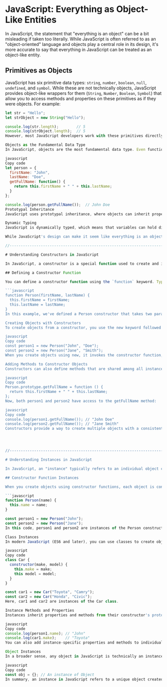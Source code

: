 # JavaScript: Everything as Object-Like Entities

In JavaScript, the statement that "everything is an object" can be a bit misleading if taken too literally. While JavaScript is often referred to as an "object-oriented" language and objects play a central role in its design, it's more accurate to say that everything in JavaScript can be treated as an object-like entity.

## Primitives as Objects

JavaScript has six primitive data types: `string`, `number`, `boolean`, `null`, `undefined`, and `symbol`. While these are not technically objects, JavaScript provides object-like wrappers for them (`String`, `Number`, `Boolean`, `Symbol`) that allow you to access methods and properties on these primitives as if they were objects. For example:

```javascript
let str = "Hello";
let strObject = new String("Hello");

console.log(str.length);        // 5
console.log(strObject.length);  // 5
However, most JavaScript developers work with these primitives directly rather than using their object wrappers.

Objects as the Fundamental Data Type
In JavaScript, objects are the most fundamental data type. Even functions and arrays are objects. This means that you can add properties and methods to almost everything in JavaScript. For example:

javascript
Copy code
let person = {
  firstName: "John",
  lastName: "Doe",
  getFullName: function() {
    return this.firstName + " " + this.lastName;
  }
};

console.log(person.getFullName());  // John Doe
Prototypal Inheritance
JavaScript uses prototypal inheritance, where objects can inherit properties and methods from other objects. This inheritance mechanism makes it seem like everything is an object because you can extend and modify existing objects easily.

Dynamic Typing
JavaScript is dynamically typed, which means that variables can hold different types of values at different times. This flexibility is possible because everything can be treated as an object-like entity.

While JavaScript's design can make it seem like everything is an object or can behave like an object, it's essential to understand the distinction between primitive values and objects. The ability to treat primitives as objects when needed and leverage prototypal inheritance is one of the strengths of the language, allowing for great flexibility and expressive power.

//----------------------------------------------------------------------------------------------

# Understanding Constructors in JavaScript

In JavaScript, a constructor is a special function used to create and initialize objects. Constructors are primarily used in object-oriented programming to create instances (objects) of a particular class or type. They provide a blueprint for creating objects with specific properties and methods.

## Defining a Constructor Function

You can define a constructor function using the `function` keyword. Typically, constructor functions start with an uppercase letter to distinguish them from regular functions:

```javascript
function Person(firstName, lastName) {
  this.firstName = firstName;
  this.lastName = lastName;
}
In this example, we've defined a Person constructor that takes two parameters, firstName and lastName, and assigns them as properties of the newly created object (this refers to the new object being created).

Creating Objects with Constructors
To create objects from a constructor, you use the new keyword followed by the constructor function's name:

javascript
Copy code
const person1 = new Person("John", "Doe");
const person2 = new Person("Jane", "Smith");
When you create objects using new, it invokes the constructor function, creating a new object with the specified properties.

Adding Methods to Constructor Objects
Constructors can also define methods that are shared among all instances of the objects created from them. You can add methods to the constructor's prototype:

javascript
Copy code
Person.prototype.getFullName = function () {
  return this.firstName + " " + this.lastName;
};
Now, both person1 and person2 have access to the getFullName method:

javascript
Copy code
console.log(person1.getFullName()); // "John Doe"
console.log(person2.getFullName()); // "Jane Smith"
Constructors provide a way to create multiple objects with a consistent structure and behavior. They are an essential concept in JavaScript's object-oriented programming paradigm. It's important to note that with the introduction of ES6 classes, you can also use class syntax to create constructor functions, which provides a more structured and readable way to define and work with objects and their prototypes.




//-----------------------------------------------------------------------------------------------

# Understanding Instances in JavaScript

In JavaScript, an "instance" typically refers to an individual object created from a constructor function or a class. Instances are unique objects that inherit properties and methods from their constructor's prototype or class definition.

## Constructor Function Instances

When you create objects using constructor functions, each object is considered an instance of that constructor. For example:

```javascript
function Person(name) {
  this.name = name;
}

const person1 = new Person("John");
const person2 = new Person("Jane");
In this code, person1 and person2 are instances of the Person constructor. They have their own name property, and they inherit methods and properties defined in Person.prototype.

Class Instances
In modern JavaScript (ES6 and later), you can use classes to create objects. Each object created from a class is also referred to as an instance of that class:

javascript
Copy code
class Car {
  constructor(make, model) {
    this.make = make;
    this model = model;
  }
}

const car1 = new Car("Toyota", "Camry");
const car2 = new Car("Honda", "Civic");
Here, car1 and car2 are instances of the Car class.

Instance Methods and Properties
Instances inherit properties and methods from their constructor's prototype or class definition. You can access and modify these properties and methods on each instance. For example:

javascript
Copy code
console.log(person1.name); // "John"
console.log(car1.make);    // "Toyota"
You can also add instance-specific properties and methods to individual instances as needed.

Object Instances
In a broader sense, any object in JavaScript is technically an instance of the Object constructor. This includes objects created with {} (object literals) or constructed using new Object(). All objects inherit properties and methods from the Object.prototype.

javascript
Copy code
const obj = {}; // An instance of Object
In summary, an instance in JavaScript refers to a unique object created from a constructor function or class. Instances inherit properties and methods from their constructor's prototype or class definition, and you can customize each instance independently by adding or modifying its properties and methods. Instances are fundamental to object-oriented programming in JavaScript, allowing you to create and work with multiple objects of the same type or class.